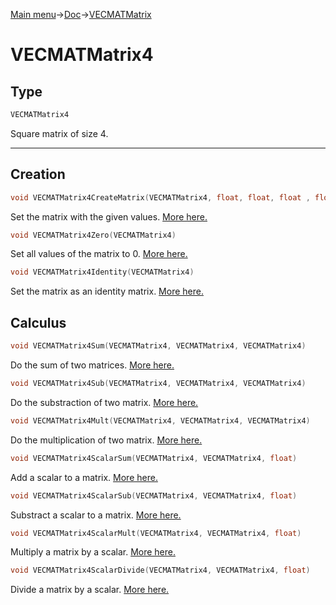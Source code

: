 [Main menu](../../Readme.md)->[Doc](../VECMATKit.md)->[VECMATMatrix](VECMATMatrix.md)

# **VECMATMatrix4**
## **Type**

```C
VECMATMatrix4
```
Square matrix of size 4.
_____________
## **Creation**

```C
void VECMATMatrix4CreateMatrix(VECMATMatrix4, float, float, float , float, float, float, float, float, float, float, float, float, float, float, float, float)
```
Set the matrix with the given values. [More here.](./functions/VECMATMatrix4/VECMATMatrix4CreateMatrix.md)

```C
void VECMATMatrix4Zero(VECMATMatrix4)
```
Set all values of the matrix to 0. [More here.](./functions/VECMATMatrix4/VECMATMatrix4Zero.md)

```C
void VECMATMatrix4Identity(VECMATMatrix4)
```
Set the matrix as an identity matrix. [More here.](./functions/VECMATMatrix4/VECMATMatrix4Identity.md)

## **Calculus**
```C
void VECMATMatrix4Sum(VECMATMatrix4, VECMATMatrix4, VECMATMatrix4)
```
Do the sum of two matrices. [More here.](./functions/VECMATMatrix4/VECMATMatrix4Sum.md)

```C
void VECMATMatrix4Sub(VECMATMatrix4, VECMATMatrix4, VECMATMatrix4)
```
Do the substraction of two matrix. [More here.](./functions/VECMATMatrix4/VECMATMatrix4Sub.md)

```C
void VECMATMatrix4Mult(VECMATMatrix4, VECMATMatrix4, VECMATMatrix4)
```
Do the multiplication of two matrix. [More here.](./functions/VECMATMatrix4/VECMATMatrix4Sub.md)

```C
void VECMATMatrix4ScalarSum(VECMATMatrix4, VECMATMatrix4, float)
```
Add a scalar to a matrix. [More here.](./functions/VECMATMatrix4/VECMATMatrix4ScalarSum.md)

```C
void VECMATMatrix4ScalarSub(VECMATMatrix4, VECMATMatrix4, float)
```
Substract a scalar to a matrix. [More here.](./functions/VECMATVector4/VECMATMatrix4ScalarSub.md)

```C
void VECMATMatrix4ScalarMult(VECMATMatrix4, VECMATMatrix4, float)
```
Multiply a matrix by a scalar. [More here.](./functions/VECMATMatrix4/VECMATMatrix4ScalarMult.md)

```C
void VECMATMatrix4ScalarDivide(VECMATMatrix4, VECMATMatrix4, float)
```
Divide a matrix by a scalar. [More here.](./functions/VECMATMatrix4/VECMATMatrix4ScalarDivide.md)

